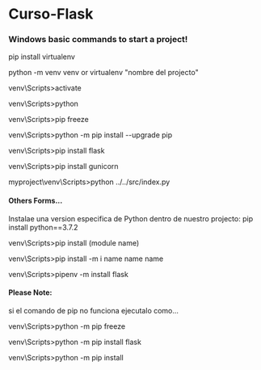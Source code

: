 # Curso-Flask


### Windows basic commands to start a project!

pip install virtualenv

python -m venv venv  or   virtualenv "nombre del projecto"

venv\Scripts>activate

venv\Scripts>python

venv\Scripts>pip freeze

venv\Scripts>python -m pip install --upgrade pip

venv\Scripts>pip install flask

venv\Scripts>pip install gunicorn

myproject\venv\Scripts>python ../../src/index.py


#### Others Forms...

Instalae una version especifica de Python dentro de nuestro projecto: pip install python==3.7.2

venv\Scripts>pip install (module name)

venv\Scripts>pip install -m  i name name name

venv\Scripts>pipenv -m install flask


#### Please Note: 

si el comando de pip no funciona ejecutalo como...

venv\Scripts>python -m pip freeze

venv\Scripts>python -m pip install flask

venv\Scripts>python -m pip install <nombre del modulo o de la libreria que se vaya a instalar>  


